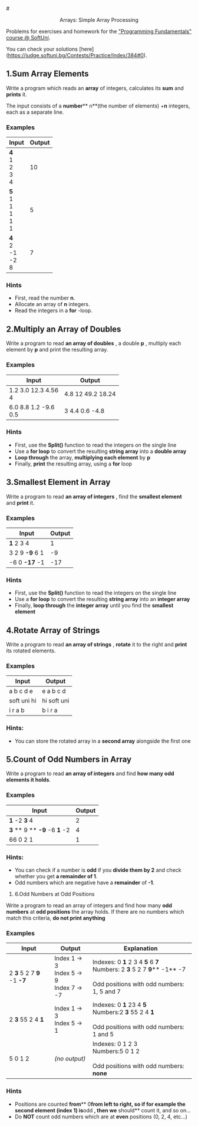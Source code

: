 #<p align="center"> Arrays: Simple Array Processing  <p>

Problems for exercises and homework for the [&quot;Programming Fundamentals&quot; course @ SoftUni](https://softuni.bg/courses/programming-fundamentals).

You can check your solutions [here] (https://judge.softuni.bg/Contests/Practice/Index/384#0).

## 1.Sum Array Elements

Write a program which reads an **array** of integers, calculates its **sum** and **prints** it.

The input consists of a **number**** n**(the number of elements) +**n** integers, each as a separate line.

### Examples

| **Input** | **Output** |
| --- | --- |
| **4** <br/>1<br/>2<br/>3<br/>4 | 10 |
| **5** <br/>1<br/>1<br/>1<br/>1<br/>1 | 5 |
| **4** <br/>2<br/>-1<br/>-2<br/>8 | 7 |

### Hints

- First, read the number **n**.
- Allocate an array of **n** integers.
- Read the integers in a **for** -loop.

## 2.Multiply an Array of Doubles

Write a program to read **an array of doubles** , a double **p** , multiply each element by **p** and print the resulting array.

### Examples

| **Input** | **Output** |
| --- | --- |
| 1.2 3.0 12.3 4.56<br/>4 | 4.8 12 49.2 18.24 |
| 6.0 8.8 1.2 -9.6<br/>0.5 | 3 4.4 0.6 -4.8 |

### Hints

- First, use the **Split()** function to read the integers on the single line
- Use a **for loop** to convert the resulting **string array** into a **double array**
- **Loop through** the array, **multiplying each element** by **p**
- Finally, **print** the resulting array, using a **for** loop

## 3.Smallest Element in Array

Write a program to read **an array of integers** , find the **smallest element** and **print** it.

### Examples

| **Input** | **Output** |
| --- | --- |
| **1** 2 3 4 | 1 |
| 3 2 9 **-9** 6 1 | -9 |
| -6 0 **-17** -1 | -17 |

### Hints

- First, use the **Split()** function to read the integers on the single line
- Use a **for loop** to convert the resulting **string array** into an **integer array**
- Finally, **loop through** the **integer array** until you find the **smallest element**

## 4.Rotate Array of Strings

Write a program to read **an array of strings** , **rotate** it to the right and **print** its rotated elements.

### Examples

| **Input** | **Output** |
| --- | --- |
| a b c d e | e a b c d |
| soft uni hi | hi soft uni |
| i r a b | b i r a |

### Hints:

- You can store the rotated array in a **second array** alongside the first one

## 5.Count of Odd Numbers in Array

Write a program to read **an array of integers** and find **how many odd elements it holds**.

### Examples

| **Input** | **Output** |
| --- | --- |
| **1** -2 **3** 4 | 2 |
| **3** ** 9 ** **-9** -6 **1** -2 | 4 |
| 66 0 2 1 | 1 |

### Hints:

- You can check if a number is **odd** if you **divide them by 2** and check whether you get **a remainder of 1**.
- Odd numbers which are negative have a **remainder** of **-1**.

1. 6.Odd Numbers at Odd Positions

Write a program to read an array of integers and find how many **odd numbers** at **odd positions** the array holds. If there are no numbers which match this criteria, **do not print anything**

### Examples

| **Input** | **Output** | **Explanation** |
| --- | --- | --- |
| 2 **3** 5 2 7 **9** -1 **-7** | Index 1 -&gt; 3<br/>Index 5 -&gt; 9<br/>Index 7 -&gt; -7 | Indexes: 0 **1** 2 3 4 **5**  6   **7** <br/> Numbers: 2 **3** 5 2 7 **9**** -1** -7 <br/><br/>Odd positions with odd numbers: 1, 5 and 7 |
| 2 **3** 55 2 4 **1** | Index 1 -&gt; 3<br/>Index 5 -&gt; 1 | Indexes: 0 **1** 23 4 **5** <br/> Numbers:2 **3** 55 2 4 **1** <br/><br/> Odd positions with odd numbers: 1 and 5 |
| 5 0 1 2 | _(no output)_ | Indexes: 0 1 2 3<br/>Numbers:5 0 1 2 <br/><br/>Odd positions with odd numbers: **none** |

### Hints

- Positions are counted **from**** 0**from left to right, so if for example the second element (**index 1**) is**odd **, then we** should** count it, and so on…
- Do **NOT** count odd numbers which are at **even** positions (0, 2, 4, etc…)